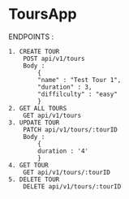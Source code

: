 # ToursApp

ENDPOINTS :

    1. CREATE TOUR
        POST api/v1/tours
        Body :
            {
            "name" : "Test Tour 1",
        	"duration" : 3,
            "diffilculty" : "easy"
            }
    2. GET ALL TOURS
        GET api/v1/tours
    3. UPDATE TOUR
        PATCH api/v1/tours/:tourID
        Body :
            {
            duration : '4'
            }
    4. GET TOUR
        GET api/v1/tours/:tourID
    5. DELETE TOUR
        DELETE api/v1/tours/:tourID
